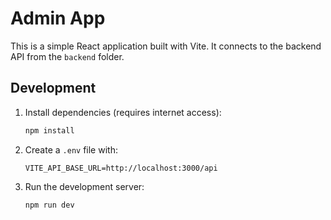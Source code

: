 # Admin App

This is a simple React application built with Vite. It connects to the backend API from the `backend` folder.

## Development

1. Install dependencies (requires internet access):
   ```bash
   npm install
   ```
2. Create a `.env` file with:
   ```env
   VITE_API_BASE_URL=http://localhost:3000/api
   ```
3. Run the development server:
   ```bash
   npm run dev
   ```
